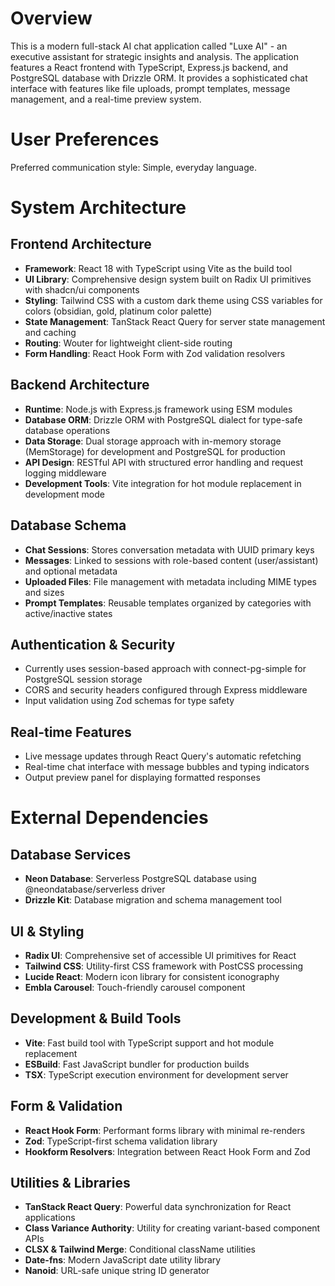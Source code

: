 # Overview

This is a modern full-stack AI chat application called "Luxe AI" - an executive assistant for strategic insights and analysis. The application features a React frontend with TypeScript, Express.js backend, and PostgreSQL database with Drizzle ORM. It provides a sophisticated chat interface with features like file uploads, prompt templates, message management, and a real-time preview system.

# User Preferences

Preferred communication style: Simple, everyday language.

# System Architecture

## Frontend Architecture
- **Framework**: React 18 with TypeScript using Vite as the build tool
- **UI Library**: Comprehensive design system built on Radix UI primitives with shadcn/ui components
- **Styling**: Tailwind CSS with a custom dark theme using CSS variables for colors (obsidian, gold, platinum color palette)
- **State Management**: TanStack React Query for server state management and caching
- **Routing**: Wouter for lightweight client-side routing
- **Form Handling**: React Hook Form with Zod validation resolvers

## Backend Architecture
- **Runtime**: Node.js with Express.js framework using ESM modules
- **Database ORM**: Drizzle ORM with PostgreSQL dialect for type-safe database operations
- **Data Storage**: Dual storage approach with in-memory storage (MemStorage) for development and PostgreSQL for production
- **API Design**: RESTful API with structured error handling and request logging middleware
- **Development Tools**: Vite integration for hot module replacement in development mode

## Database Schema
- **Chat Sessions**: Stores conversation metadata with UUID primary keys
- **Messages**: Linked to sessions with role-based content (user/assistant) and optional metadata
- **Uploaded Files**: File management with metadata including MIME types and sizes
- **Prompt Templates**: Reusable templates organized by categories with active/inactive states

## Authentication & Security
- Currently uses session-based approach with connect-pg-simple for PostgreSQL session storage
- CORS and security headers configured through Express middleware
- Input validation using Zod schemas for type safety

## Real-time Features
- Live message updates through React Query's automatic refetching
- Real-time chat interface with message bubbles and typing indicators
- Output preview panel for displaying formatted responses

# External Dependencies

## Database Services
- **Neon Database**: Serverless PostgreSQL database using @neondatabase/serverless driver
- **Drizzle Kit**: Database migration and schema management tool

## UI & Styling
- **Radix UI**: Comprehensive set of accessible UI primitives for React
- **Tailwind CSS**: Utility-first CSS framework with PostCSS processing
- **Lucide React**: Modern icon library for consistent iconography
- **Embla Carousel**: Touch-friendly carousel component

## Development & Build Tools
- **Vite**: Fast build tool with TypeScript support and hot module replacement
- **ESBuild**: Fast JavaScript bundler for production builds
- **TSX**: TypeScript execution environment for development server

## Form & Validation
- **React Hook Form**: Performant forms library with minimal re-renders
- **Zod**: TypeScript-first schema validation library
- **Hookform Resolvers**: Integration between React Hook Form and Zod

## Utilities & Libraries
- **TanStack React Query**: Powerful data synchronization for React applications
- **Class Variance Authority**: Utility for creating variant-based component APIs
- **CLSX & Tailwind Merge**: Conditional className utilities
- **Date-fns**: Modern JavaScript date utility library
- **Nanoid**: URL-safe unique string ID generator